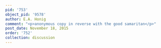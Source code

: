 ```yaml
---
pid: '753'
object_pid: '9578'
author: E.A. Honig
comment: "<p>anonymous copy in reverse with the good samaritan</p>"
post_date: November 18, 2015
order: '752'
collection: discussion
---
```

